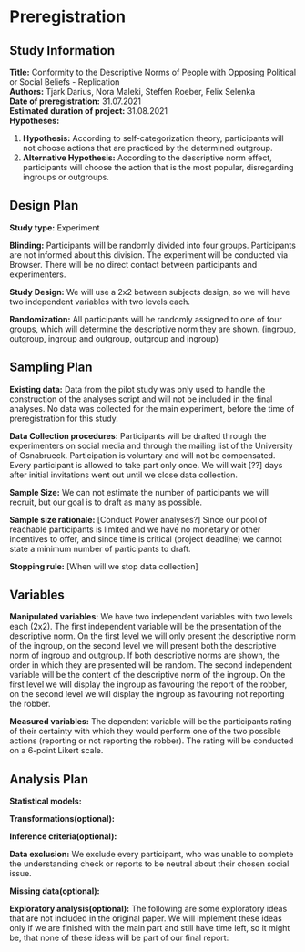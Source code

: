 # Preregistration
## Study Information
**Title:** Conformity to the Descriptive Norms of People with Opposing Political or Social Beliefs - Replication  
**Authors:** Tjark Darius, Nora Maleki, Steffen Roeber, Felix Selenka  
**Date of preregistration:** 31.07.2021  
**Estimated duration of project:** 31.08.2021  
**Hypotheses:**
1. **Hypothesis:** According to self-categorization theory, participants will not choose actions that are practiced by the determined outgroup.
2. **Alternative Hypothesis:** According to the descriptive norm effect, participants will choose the action that is the most popular, disregarding ingroups or outgroups.

## Design Plan
**Study type:** Experiment

**Blinding:** Participants will be randomly divided into four groups. Participants are not informed about this division. The experiment will be conducted via Browser. There will be no direct contact between participants and experimenters.

**Study Design:** We will use a 2x2 between subjects design, so we will have two independent variables with two levels each.

**Randomization:** All participants will be randomly assigned to one of four groups, which will determine the descriptive norm they are shown. (ingroup, outgroup, ingroup and outgroup, outgroup and ingroup)
## Sampling Plan
**Existing data:** Data from the pilot study was only used to handle the construction of the analyses script and will not be included in the final analyses. No data was collected for the main experiment, before the time of preregistration for this study.

**Data Collection procedures:** Participants will be drafted through the experimenters on social media and through the mailing list of the University of Osnabrueck. Participation is voluntary and will not be compensated. Every participant is allowed to take part only once. We will wait [??] days after initial invitations went out until we close data collection.

**Sample Size:** We can not estimate the number of participants we will recruit, but our goal is to draft as many as possible.

**Sample size rationale:** [Conduct Power analyses?] Since our pool of reachable participants is limited and we have no monetary or other incentives to offer, and since time is critical (project deadline) we cannot state a minimum number of participants to draft.

**Stopping rule:** [When will we stop data collection]
## Variables
**Manipulated variables:** We have two independent variables with two levels each (2x2).
The first independent variable will be the presentation of the descriptive norm. On the first level we will only present the descriptive norm of the ingroup, on the second level we will present both the descriptive norm of ingroup and outgroup. If both descriptive norms are shown, the order in which they are presented will be random.
The second independent variable will be the content of the descriptive norm of the ingroup. On the first level we will display the ingroup as favouring the report of the robber, on the second level we will display the ingroup as favouring not reporting the robber.

**Measured variables:** The dependent variable will be the participants rating of their certainty with which they would perform one of the two possible actions (reporting or not reporting the robber). The rating will be conducted on a 6-point Likert scale.
## Analysis Plan
**Statistical models:**

**Transformations(optional):**

**Inference criteria(optional):**

**Data exclusion:** We exclude every participant, who was unable to complete the understanding check or reports to be neutral about their chosen social issue.

**Missing data(optional):**

**Exploratory analysis(optional):** The following are some exploratory ideas that are not included in the original paper. We will implement these ideas only if we are finished with the main part and still have time left, so it might be, that none of these ideas will be part of our final report:

